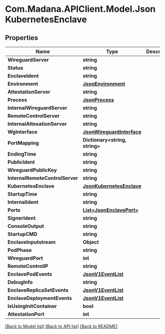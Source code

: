 
# Com.Madana.APIClient.Model.JsonKubernetesEnclave

## Properties

Name | Type | Description | Notes
------------ | ------------- | ------------- | -------------
**WireguardServer** | **string** |  | [optional] 
**Status** | **string** |  | [optional] 
**EnclaveIdent** | **string** |  | [optional] 
**Environment** | [**JsonEnvironment**](JsonEnvironment.md) |  | [optional] 
**AttestationServer** | **string** |  | [optional] 
**Process** | [**JsonProcess**](JsonProcess.md) |  | [optional] 
**InternalWireguardServer** | **string** |  | [optional] 
**RemoteControlServer** | **string** |  | [optional] 
**InternalAttesationServer** | **string** |  | [optional] 
**WgInterface** | [**JsonWireguardInterface**](JsonWireguardInterface.md) |  | [optional] 
**PortMapping** | **Dictionary&lt;string, string&gt;** |  | [optional] 
**EndingTime** | **string** |  | [optional] 
**PublicIdent** | **string** |  | [optional] 
**WireguardPublicKey** | **string** |  | [optional] 
**InternalRemoteControlServer** | **string** |  | [optional] 
**KubernetesEnclave** | [**JsonKubernetesEnclave**](JsonKubernetesEnclave.md) |  | [optional] 
**StartupTime** | **string** |  | [optional] 
**InternalIdent** | **string** |  | [optional] 
**Ports** | [**List&lt;JsonEnclavePort&gt;**](JsonEnclavePort.md) |  | [optional] 
**SignerIdent** | **string** |  | [optional] 
**ConsoleOutput** | **string** |  | [optional] 
**StartupCMD** | **string** |  | [optional] 
**EnclaveInputstream** | **Object** |  | [optional] 
**PodPhase** | **string** |  | [optional] 
**WireguardPort** | **int** |  | [optional] 
**RemoteControlIP** | **string** |  | [optional] 
**EnclavePodEvents** | [**JsonV1EventList**](JsonV1EventList.md) |  | [optional] 
**DebugInfo** | **string** |  | [optional] 
**EnclaveReplicaSetEvents** | [**JsonV1EventList**](JsonV1EventList.md) |  | [optional] 
**EnclaveDeploymentEvents** | [**JsonV1EventList**](JsonV1EventList.md) |  | [optional] 
**IsUsingInitContainer** | **bool** |  | [optional] 
**AttestationPort** | **int** |  | [optional] 

[[Back to Model list]](../README.md#documentation-for-models)
[[Back to API list]](../README.md#documentation-for-api-endpoints)
[[Back to README]](../README.md)

